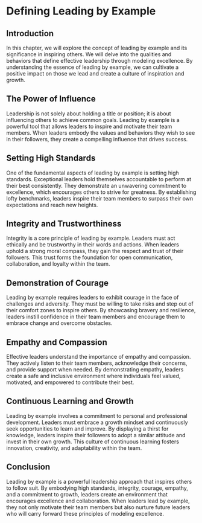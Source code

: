 # Defining Leading by Example

## Introduction

In this chapter, we will explore the concept of leading by example and its significance in inspiring others. We will delve into the qualities and behaviors that define effective leadership through modeling excellence. By understanding the essence of leading by example, we can cultivate a positive impact on those we lead and create a culture of inspiration and growth.

## The Power of Influence

Leadership is not solely about holding a title or position; it is about influencing others to achieve common goals. Leading by example is a powerful tool that allows leaders to inspire and motivate their team members. When leaders embody the values and behaviors they wish to see in their followers, they create a compelling influence that drives success.

## Setting High Standards

One of the fundamental aspects of leading by example is setting high standards. Exceptional leaders hold themselves accountable to perform at their best consistently. They demonstrate an unwavering commitment to excellence, which encourages others to strive for greatness. By establishing lofty benchmarks, leaders inspire their team members to surpass their own expectations and reach new heights.

## Integrity and Trustworthiness

Integrity is a core principle of leading by example. Leaders must act ethically and be trustworthy in their words and actions. When leaders uphold a strong moral compass, they gain the respect and trust of their followers. This trust forms the foundation for open communication, collaboration, and loyalty within the team.

## Demonstration of Courage

Leading by example requires leaders to exhibit courage in the face of challenges and adversity. They must be willing to take risks and step out of their comfort zones to inspire others. By showcasing bravery and resilience, leaders instill confidence in their team members and encourage them to embrace change and overcome obstacles.

## Empathy and Compassion

Effective leaders understand the importance of empathy and compassion. They actively listen to their team members, acknowledge their concerns, and provide support when needed. By demonstrating empathy, leaders create a safe and inclusive environment where individuals feel valued, motivated, and empowered to contribute their best.

## Continuous Learning and Growth

Leading by example involves a commitment to personal and professional development. Leaders must embrace a growth mindset and continuously seek opportunities to learn and improve. By displaying a thirst for knowledge, leaders inspire their followers to adopt a similar attitude and invest in their own growth. This culture of continuous learning fosters innovation, creativity, and adaptability within the team.

## Conclusion

Leading by example is a powerful leadership approach that inspires others to follow suit. By embodying high standards, integrity, courage, empathy, and a commitment to growth, leaders create an environment that encourages excellence and collaboration. When leaders lead by example, they not only motivate their team members but also nurture future leaders who will carry forward these principles of modeling excellence.
